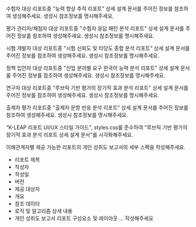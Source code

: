 수험자 대상 리포트중 "능력 향상 추적 리포트" 상세 설계 문서를 주어진 정보를 참조하여 생성해주세요. 생성시 참조정보를 명시해주세요.

평가 관리자/채점자 대상 리포트중 "수험자 응답 패턴 분석 리포트" 상세 설계 문서를 주어진 정보를 참조하여 생성해주세요. 생성시 참조정보를 명시해주세요.

시험 개발자 대상 리포트중 "시험 신뢰도 및 타당도 종합 분석 리포트" 상세 설계 문서를 주어진 정보를 참조하여 생성해주세요. 생성시 참조정보를 명시해주세요.

정책 입안자 대상 리포트중 "산업 분야별 요구 한국어 능력 분석 리포트" 상세 설계 문서를 주어진 정보를 참조하여 생성해주세요. 생성시 참조정보를 명시해주세요.

연구자 대상 리포트중 "루브릭 기반 평가의 장기적 효과 분석 리포트" 상세 설계 문서를 주어진 정보를 참조하여 생성해주세요. 생성시 참조정보를 명시해주세요.

출제자 평가 리포트중 "출제자 문항 반응 분석 리포트" 상세 설계 문서를 주어진 정보를 참조하여 생성해주세요. 생성시 참조정보를 명시해주세요.

"K-LEAP 리포트 UI/UX 스타일 가이드", styles.css를 준수하여 "루브릭 기반 평가의 장기적 효과 분석 리포트 상세 설계 문서"를 시각화해주세요.

이해관계자별 제공 가능한 리포트의 개인 성취도 보고서의 세부 스펙을 작성해주세요.

- 리포트 제목
- 작성자
- 작성일
- 버전
- 제공 대상자
- 개요
- 참조 데이타
- 로직 및 알고리즘 상세 내용
- 개인 성취도 보고서 리포트 구성요소 및 레이아웃
  ...
  작성해주세요
